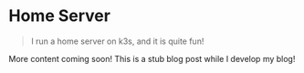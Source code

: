 # Home Server
> I run a home server on k3s, and it is quite fun!

More content coming soon! This is a stub blog post while I develop my blog!
